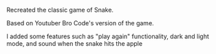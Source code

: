 Recreated the classic game of Snake.

Based on Youtuber Bro Code's version of the game.

I added some features such as "play again" functionality, dark and light mode, and sound when the snake hits the apple